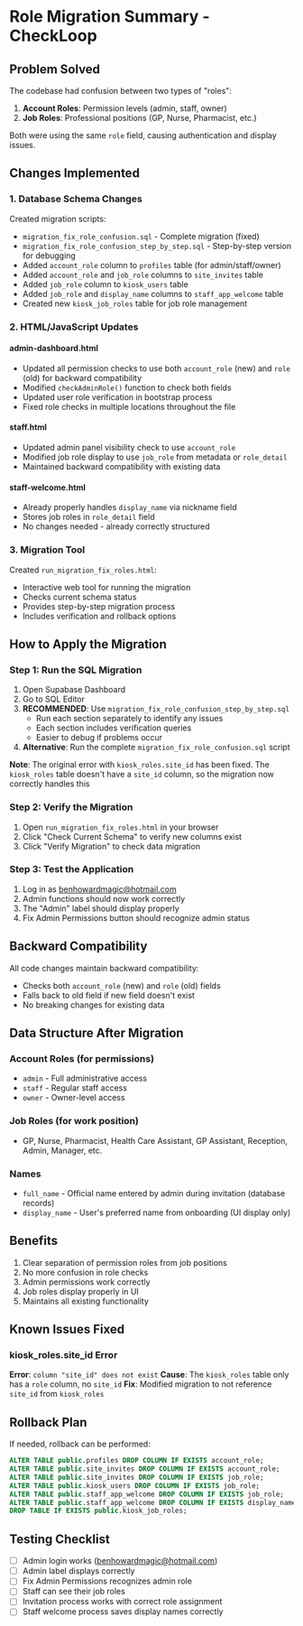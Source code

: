 # Role Migration Summary - CheckLoop

## Problem Solved
The codebase had confusion between two types of "roles":
1. **Account Roles**: Permission levels (admin, staff, owner)
2. **Job Roles**: Professional positions (GP, Nurse, Pharmacist, etc.)

Both were using the same `role` field, causing authentication and display issues.

## Changes Implemented

### 1. Database Schema Changes
Created migration scripts:
- `migration_fix_role_confusion.sql` - Complete migration (fixed)
- `migration_fix_role_confusion_step_by_step.sql` - Step-by-step version for debugging
- Added `account_role` column to `profiles` table (for admin/staff/owner)
- Added `account_role` and `job_role` columns to `site_invites` table
- Added `job_role` column to `kiosk_users` table
- Added `job_role` and `display_name` columns to `staff_app_welcome` table
- Created new `kiosk_job_roles` table for job role management

### 2. HTML/JavaScript Updates

#### admin-dashboard.html
- Updated all permission checks to use both `account_role` (new) and `role` (old) for backward compatibility
- Modified `checkAdminRole()` function to check both fields
- Updated user role verification in bootstrap process
- Fixed role checks in multiple locations throughout the file

#### staff.html
- Updated admin panel visibility check to use `account_role`
- Modified job role display to use `job_role` from metadata or `role_detail`
- Maintained backward compatibility with existing data

#### staff-welcome.html
- Already properly handles `display_name` via nickname field
- Stores job roles in `role_detail` field
- No changes needed - already correctly structured

### 3. Migration Tool
Created `run_migration_fix_roles.html`:
- Interactive web tool for running the migration
- Checks current schema status
- Provides step-by-step migration process
- Includes verification and rollback options

## How to Apply the Migration

### Step 1: Run the SQL Migration
1. Open Supabase Dashboard
2. Go to SQL Editor
3. **RECOMMENDED**: Use `migration_fix_role_confusion_step_by_step.sql`
   - Run each section separately to identify any issues
   - Each section includes verification queries
   - Easier to debug if problems occur
4. **Alternative**: Run the complete `migration_fix_role_confusion.sql` script

**Note**: The original error with `kiosk_roles.site_id` has been fixed. The `kiosk_roles` table doesn't have a `site_id` column, so the migration now correctly handles this

### Step 2: Verify the Migration
1. Open `run_migration_fix_roles.html` in your browser
2. Click "Check Current Schema" to verify new columns exist
3. Click "Verify Migration" to check data migration

### Step 3: Test the Application
1. Log in as benhowardmagic@hotmail.com
2. Admin functions should now work correctly
3. The "Admin" label should display properly
4. Fix Admin Permissions button should recognize admin status

## Backward Compatibility
All code changes maintain backward compatibility:
- Checks both `account_role` (new) and `role` (old) fields
- Falls back to old field if new field doesn't exist
- No breaking changes for existing data

## Data Structure After Migration

### Account Roles (for permissions)
- `admin` - Full administrative access
- `staff` - Regular staff access
- `owner` - Owner-level access

### Job Roles (for work position)
- GP, Nurse, Pharmacist, Health Care Assistant, GP Assistant, Reception, Admin, Manager, etc.

### Names
- `full_name` - Official name entered by admin during invitation (database records)
- `display_name` - User's preferred name from onboarding (UI display only)

## Benefits
1. Clear separation of permission roles from job positions
2. No more confusion in role checks
3. Admin permissions work correctly
4. Job roles display properly in UI
5. Maintains all existing functionality

## Known Issues Fixed

### kiosk_roles.site_id Error
**Error**: `column "site_id" does not exist`
**Cause**: The `kiosk_roles` table only has a `role` column, no `site_id`
**Fix**: Modified migration to not reference `site_id` from `kiosk_roles`

## Rollback Plan
If needed, rollback can be performed:
```sql
ALTER TABLE public.profiles DROP COLUMN IF EXISTS account_role;
ALTER TABLE public.site_invites DROP COLUMN IF EXISTS account_role;
ALTER TABLE public.site_invites DROP COLUMN IF EXISTS job_role;
ALTER TABLE public.kiosk_users DROP COLUMN IF EXISTS job_role;
ALTER TABLE public.staff_app_welcome DROP COLUMN IF EXISTS job_role;
ALTER TABLE public.staff_app_welcome DROP COLUMN IF EXISTS display_name;
DROP TABLE IF EXISTS public.kiosk_job_roles;
```

## Testing Checklist
- [ ] Admin login works (benhowardmagic@hotmail.com)
- [ ] Admin label displays correctly
- [ ] Fix Admin Permissions recognizes admin role
- [ ] Staff can see their job roles
- [ ] Invitation process works with correct role assignment
- [ ] Staff welcome process saves display names correctly